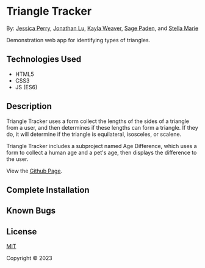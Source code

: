 # Triangle Tracker

By: [Jessica Perry](), [Jonathan Lu](), [Kayla Weaver](), [Sage Paden](), and [Stella Marie]()

Demonstration web app for identifying types of triangles.

## Technologies Used

- HTML5
- CSS3
- JS (ES6)

## Description

Triangle Tracker uses a form collect the lengths of the sides of a triangle from a user, and then determines if these lengths can form a triangle. If they do, it will determine if the triangle is equilateral, isosceles, or scalene.

Triangle Tracker includes a subproject named Age Difference, which uses a form to collect a human age and a pet's age, then displays the difference to the user.

View the [Github Page]().

## Complete Installation

## Known Bugs

## License

[MIT](https://choosealicense.com/licenses/mit/)

Copyright © 2023